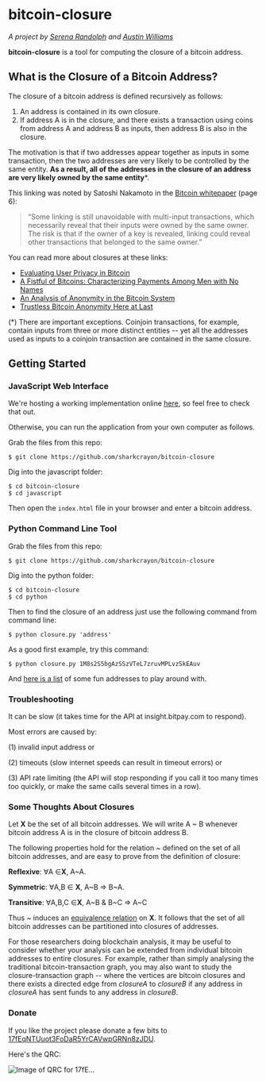 # bitcoin-closure
*A project by <a href="http://serenarandolph.com" target="_blank">Serena Randolph</a> and <a href="https://onename.com/austinwilliams" target="_blank">Austin Williams</a>*

**bitcoin-closure** is a tool for computing the closure of a bitcoin address.

## What is the Closure of a Bitcoin Address?
The closure of a bitcoin address is defined recursively as follows:

1. An address is contained in its own closure.
2. If address A is in the closure, and there exists a transaction using coins from address A and address B as inputs, then address B is also in the closure.

The motivation is that if two addresses appear together as inputs in some transaction, then the two addresses are very likely to be controlled by the same entity. **As a result, all of the addresses in the closure of an address are very likely owned by the same entity***.

This linking was noted by Satoshi Nakamoto in the <a href="https://bitcoin.org/bitcoin.pdf" target="_blank">Bitcoin whitepaper</a> (page 6):
> “Some linking is still unavoidable with multi-input transactions, which necessarily
reveal that their inputs were owned by the same owner. The risk is that if the owner
of a key is revealed, linking could reveal other transactions that belonged to the
same owner.”


You can read more about closures at these links:

* <a href="https://docs.google.com/viewer?url=http%3A%2F%2Ffc13.ifca.ai%2Fproc%2F1-3.pdf" target="_blank">Evaluating User Privacy in Bitcoin</a>
* <a href="https://docs.google.com/viewer?url=http%3A%2F%2Fcseweb.ucsd.edu%2F~smeiklejohn%2Ffiles%2Fimc13.pdf" target="_blank">A Fistful of Bitcoins: Characterizing Payments Among Men with No Names</a>
* <a href="http://arxiv.org/abs/1107.4524" target="_blank">An Analysis of Anonymity in the Bitcoin System</a>
* <a href="https://bitcoinmagazine.com/6630/trustless-bitcoin-anonymity-here-at-last/" target="_blank">Trustless Bitcoin Anonymity Here at Last</a>


(*) There are important exceptions. Coinjoin transactions, for example, contain inputs from three or more distinct entities -- yet all the addresses used as inputs to a coinjoin transaction are contained in the same closure.

## Getting Started

### JavaScript Web Interface
We're hosting a working implementation online <a href="http://projectawesomeproject.com/projects/bitcoin-closure/" target="_blank">here</a>, so feel free to check that out.

Otherwise, you can run the application from your own computer as follows.

Grab the files from this repo:

`$ git clone https://github.com/sharkcrayon/bitcoin-closure`

Dig into the javascript folder:

```
$ cd bitcoin-closure
$ cd javascript
```

Then open the `index.html` file in your browser and enter a bitcoin address.

### Python Command Line Tool
Grab the files from this repo:

`$ git clone https://github.com/sharkcrayon/bitcoin-closure`

Dig into the python folder:

```
$ cd bitcoin-closure
$ cd python
```

Then to find the closure of an address just use the following command from command line:

`$ python closure.py 'address'`

As a good first example, try this command:

`$ python closure.py 1M8s2S5bgAzSSzVTeL7zruvMPLvzSkEAuv`

And <a href="http://www.theopenledger.com/9-most-famous-bitcoin-addresses/" target="_blank">here is a list</a> of some fun addresses to play around with.

### Troubleshooting

It can be slow (it takes time for the API at insight.bitpay.com to respond).

Most errors are caused by:

(1) invalid input address or

(2) timeouts (slow internet speeds can result in timeout errors) or

(3) API rate limiting (the API will stop responding if you call it too many times too quickly, or make the same calls several times in a row).

### Some Thoughts About Closures
Let **X** be the set of all bitcoin addresses.
We will write A ~ B whenever bitcoin address A is in the closure of bitcoin address B.

The following properties hold for the relation ~ defined on the set of all bitcoin addresses, and are easy to prove from the definition of closure:

**Reflexive**: ∀A ∈**X**, A~A. 

**Symmetric**: ∀A,B ∈ **X**, A~B ⇒ B~A.

**Transitive**: ∀A,B,C ∈**X**, A~B & B~C ⇒ A~C

Thus ~ induces an <a href="https://en.wikipedia.org/wiki/Equivalence_relation" target="_blank">equivalence relation</a> on **X**. It follows that the set of all bitcoin addresses can be partitioned into closures of addresses.

For those researchers doing blockchain analysis, it may be useful to consider whether your analysis can be extended from individual bitcoin addresses to entire closures. For example, rather than simply analysing the traditional bitcoin-transaction graph, you may also want to study the closure-transaction graph -- where the vertices are bitcoin closures and there exists a directed edge from _closureA_ to _closureB_ if any address in _closureA_ has sent funds to any address in _closureB_.

### Donate

If you like the project please donate a few bits to <a href="https://www.blockchain.info/address/17fEqNTUuot3FoDaR5YrCAVwpGRNn8zJDU" target="_blank">17fEqNTUuot3FoDaR5YrCAVwpGRNn8zJDU</a>. 

Here's the QRC:

![Image of QRC for 17fE...](https://raw.githubusercontent.com/sharkcrayon/bitcoin-closure/master/qrc-donation.png) 
